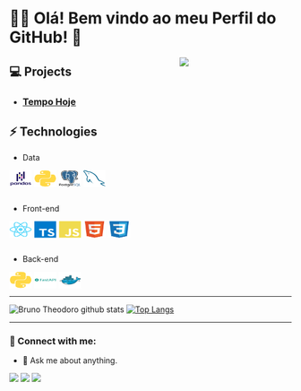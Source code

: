 

# 🖖🏻  Olá! Bem vindo ao meu Perfil do GitHub!  🖖

  <img align='right' src='https://user-images.githubusercontent.com/5713670/87202985-820dcb80-c2b6-11ea-9f56-7ec461c497c3.gif' width='200"'>

## 💻 Projects
* ### [**Tempo Hoje**](https://github.com/BrunoTAlcantara/Tempo_Hoje) 

   

   
   
## ⚡ Technologies








*  Data

<div style="display: inline_block">
  
   <img align="center" height="30" width="40" src="https://raw.githubusercontent.com/devicons/devicon/master/icons/pandas/pandas-original-wordmark.svg">
  <img align="center" height="30" width="40" src="https://raw.githubusercontent.com/devicons/devicon/master/icons/python/python-plain.svg">
  <img align="center" height="30" width="40" src="https://raw.githubusercontent.com/devicons/devicon/master/icons/postgresql/postgresql-original-wordmark.svg">
  <img align="center" height="30" width="40" src="https://raw.githubusercontent.com/devicons/devicon/master/icons/mysql/mysql-original.svg">
</div>

##

*  Front-end

<div style="display: inline_block">
  <img align="center"  height="30" width="40" src="https://raw.githubusercontent.com/devicons/devicon/master/icons/react/react-original.svg">
  <img align="center" height="30" width="40" src="https://raw.githubusercontent.com/devicons/devicon/master/icons/typescript/typescript-original.svg">
  <img align="center" height="30" width="40" src="https://raw.githubusercontent.com/devicons/devicon/master/icons/javascript/javascript-plain.svg">
  <img align="center"  height="30" width="40" src="https://raw.githubusercontent.com/devicons/devicon/master/icons/html5/html5-original.svg">
  <img align="center" height="30" width="40" src="https://raw.githubusercontent.com/devicons/devicon/master/icons/css3/css3-original.svg">
</div>

##

* Back-end

<div style="display: inline_block">
  <img align="center" height="30" width="40" src="https://raw.githubusercontent.com/devicons/devicon/master/icons/python/python-plain.svg">
   <img align="center" height="30" width="40" src="https://raw.githubusercontent.com/devicons/devicon/master/icons/fastapi/fastapi-original-wordmark.svg">
   <img align="center" height="30" width="40" src="https://raw.githubusercontent.com/devicons/devicon/master/icons/docker/docker-original.svg">
</div>

  ---
  

![Bruno Theodoro  github stats](https://github-readme-stats.vercel.app/api?username=brunotalcantara&show_icons=true&theme=radical)
[![Top Langs](https://github-readme-stats.vercel.app/api/top-langs/?username=brunotalcantara&layout=compact&theme=radical)](https://github.com/BrunoTAlcantara/github-readme-stats)



  <!-- ## Technologies I'm Learning :books:

#### Front-end:

![JavaScript](https://img.shields.io/badge/-JavaScript-%23F7DF1C?style=flat-square&logo=javascript&logoColor=000000&color=d1b01f)
![Nodejs](https://img.shields.io/badge/-Nodejs-black?style=flat-square&logo=Node.js&logoColor=00d632)
![React](https://img.shields.io/badge/-React-%23282C34?style=flat-square&logo=react)

#### Back-end:

![Docker](https://img.shields.io/badge/-Docker-black?style=flat-square&logo=docker) -->

---

### 🤝 Connect with me:
- 💬 Ask me about anything.

<div style="display: inline_block">
<a href="https://www.linkedin.com/in/brunotalcantara/" target="_blank"><img src="https://img.shields.io/badge/-LinkedIn-%230077B5?style=for-the-badge&logo=linkedin&logoColor=white" target="_blank"></a>
<a href="mailto:brunotheodoro123@gmail.com" target="_blank"><img src="https://img.shields.io/badge/-email-%230077B5?style=for-the-badge&logo=gmail&logoColor=white" target="_blank"></a>
<a href="https://api.whatsapp.com/send?phone=5511971944409" target="_blank"><img src="https://img.shields.io/badge/-whatsapp-%230077B5?style=for-the-badge&logo=whatsapp&logoColor=white" target="_blank"></a>






